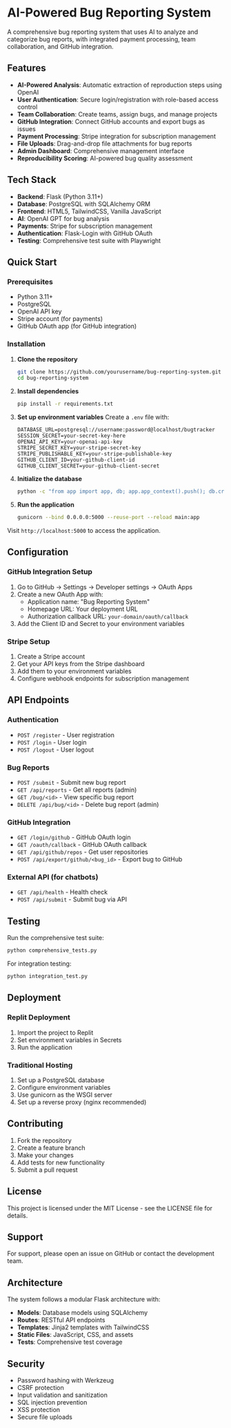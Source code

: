 # AI-Powered Bug Reporting System

A comprehensive bug reporting system that uses AI to analyze and categorize bug reports, with integrated payment processing, team collaboration, and GitHub integration.

## Features

- **AI-Powered Analysis**: Automatic extraction of reproduction steps using OpenAI
- **User Authentication**: Secure login/registration with role-based access control
- **Team Collaboration**: Create teams, assign bugs, and manage projects
- **GitHub Integration**: Connect GitHub accounts and export bugs as issues
- **Payment Processing**: Stripe integration for subscription management
- **File Uploads**: Drag-and-drop file attachments for bug reports
- **Admin Dashboard**: Comprehensive management interface
- **Reproducibility Scoring**: AI-powered bug quality assessment

## Tech Stack

- **Backend**: Flask (Python 3.11+)
- **Database**: PostgreSQL with SQLAlchemy ORM
- **Frontend**: HTML5, TailwindCSS, Vanilla JavaScript
- **AI**: OpenAI GPT for bug analysis
- **Payments**: Stripe for subscription management
- **Authentication**: Flask-Login with GitHub OAuth
- **Testing**: Comprehensive test suite with Playwright

## Quick Start

### Prerequisites

- Python 3.11+
- PostgreSQL
- OpenAI API key
- Stripe account (for payments)
- GitHub OAuth app (for GitHub integration)

### Installation

1. **Clone the repository**
   ```bash
   git clone https://github.com/yourusername/bug-reporting-system.git
   cd bug-reporting-system
   ```

2. **Install dependencies**
   ```bash
   pip install -r requirements.txt
   ```

3. **Set up environment variables**
   Create a `.env` file with:
   ```
   DATABASE_URL=postgresql://username:password@localhost/bugtracker
   SESSION_SECRET=your-secret-key-here
   OPENAI_API_KEY=your-openai-api-key
   STRIPE_SECRET_KEY=your-stripe-secret-key
   STRIPE_PUBLISHABLE_KEY=your-stripe-publishable-key
   GITHUB_CLIENT_ID=your-github-client-id
   GITHUB_CLIENT_SECRET=your-github-client-secret
   ```

4. **Initialize the database**
   ```bash
   python -c "from app import app, db; app.app_context().push(); db.create_all()"
   ```

5. **Run the application**
   ```bash
   gunicorn --bind 0.0.0.0:5000 --reuse-port --reload main:app
   ```

Visit `http://localhost:5000` to access the application.

## Configuration

### GitHub Integration Setup

1. Go to GitHub → Settings → Developer settings → OAuth Apps
2. Create a new OAuth App with:
   - Application name: "Bug Reporting System"
   - Homepage URL: Your deployment URL
   - Authorization callback URL: `your-domain/oauth/callback`
3. Add the Client ID and Secret to your environment variables

### Stripe Setup

1. Create a Stripe account
2. Get your API keys from the Stripe dashboard
3. Add them to your environment variables
4. Configure webhook endpoints for subscription management

## API Endpoints

### Authentication
- `POST /register` - User registration
- `POST /login` - User login
- `POST /logout` - User logout

### Bug Reports
- `POST /submit` - Submit new bug report
- `GET /api/reports` - Get all reports (admin)
- `GET /bug/<id>` - View specific bug report
- `DELETE /api/bug/<id>` - Delete bug report (admin)

### GitHub Integration
- `GET /login/github` - GitHub OAuth login
- `GET /oauth/callback` - GitHub OAuth callback
- `GET /api/github/repos` - Get user repositories
- `POST /api/export/github/<bug_id>` - Export bug to GitHub

### External API (for chatbots)
- `GET /api/health` - Health check
- `POST /api/submit` - Submit bug via API

## Testing

Run the comprehensive test suite:

```bash
python comprehensive_tests.py
```

For integration testing:
```bash
python integration_test.py
```

## Deployment

### Replit Deployment
1. Import the project to Replit
2. Set environment variables in Secrets
3. Run the application

### Traditional Hosting
1. Set up a PostgreSQL database
2. Configure environment variables
3. Use gunicorn as the WSGI server
4. Set up a reverse proxy (nginx recommended)

## Contributing

1. Fork the repository
2. Create a feature branch
3. Make your changes
4. Add tests for new functionality
5. Submit a pull request

## License

This project is licensed under the MIT License - see the LICENSE file for details.

## Support

For support, please open an issue on GitHub or contact the development team.

## Architecture

The system follows a modular Flask architecture with:
- **Models**: Database models using SQLAlchemy
- **Routes**: RESTful API endpoints
- **Templates**: Jinja2 templates with TailwindCSS
- **Static Files**: JavaScript, CSS, and assets
- **Tests**: Comprehensive test coverage

## Security

- Password hashing with Werkzeug
- CSRF protection
- Input validation and sanitization
- SQL injection prevention
- XSS protection
- Secure file uploads